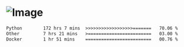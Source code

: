 # ![Image](https://github.com/user-attachments/assets/5f2d2b12-d836-424c-876f-cb0c9a5d9144)

<!--START_SECTION:waka-->

```txt
Python        172 hrs 7 mins  >>>>>>>>>>>>>>>>>>=======   70.06 %
Other         7 hrs 21 mins   >========================   03.00 %
Docker        1 hr 51 mins    =========================   00.76 %
```

<!--END_SECTION:waka-->
